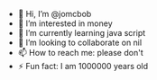 - 👋 Hi, I’m @jomcbob
- 👀 I’m interested in money
- 🌱 I’m currently learning java script
- 💞️ I’m looking to collaborate on nil
- 📫 How to reach me: please don't
- ⚡ Fun fact: I am 1000000 years old 

<!---
jomcbob/jomcbob is a ✨ special ✨ repository because its `README.md` (this file) appears on your GitHub profile.
You can click the Preview link to take a look at your changes.
--->
